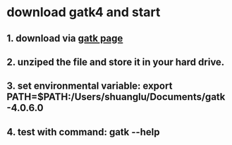 # download gatk4 and start
## 1. download via [gatk page](https://software.broadinstitute.org/gatk/download/)
## 2. unziped the file and store it in your hard drive.
## 3. set environmental variable: export PATH=$PATH:/Users/shuanglu/Documents/gatk-4.0.6.0
## 4. test with command: gatk --help
